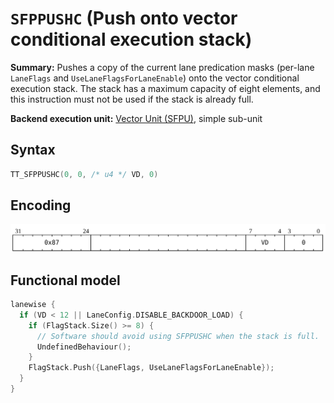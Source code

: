 # `SFPPUSHC` (Push onto vector conditional execution stack)

**Summary:** Pushes a copy of the current lane predication masks (per-lane `LaneFlags` and `UseLaneFlagsForLaneEnable`) onto the vector conditional execution stack. The stack has a maximum capacity of eight elements, and this instruction must not be used if the stack is already full.

**Backend execution unit:** [Vector Unit (SFPU)](VectorUnit.md), simple sub-unit

## Syntax

```c
TT_SFPPUSHC(0, 0, /* u4 */ VD, 0)
```

## Encoding

![](../../../Diagrams/Out/Bits32_SFPPUSHC.svg)

## Functional model

```c
lanewise {
  if (VD < 12 || LaneConfig.DISABLE_BACKDOOR_LOAD) {
    if (FlagStack.Size() >= 8) {
      // Software should avoid using SFPPUSHC when the stack is full.
      UndefinedBehaviour();
    }
    FlagStack.Push({LaneFlags, UseLaneFlagsForLaneEnable});
  }
}
```
